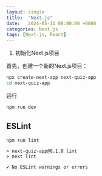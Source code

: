 ```yaml
---
layout: single
title:  "Next.js"
date:   2024-05-11 08:00:00 +0800
categories: Next.js
tags: [Next.js, React]
---
```


1. 初始化Next.js项目

首先，创建一个新的Next.js项目：

```bash
npx create-next-app next-quiz-app
cd next-quiz-app
```

运行

```bash
npm run dev
```


## ESLint
```bash
npm run lint
```
```
> next-quiz-app@0.1.0 lint
> next lint

✔ No ESLint warnings or errors
```
